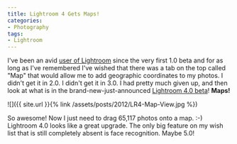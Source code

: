 ```yaml
---
title: Lightroom 4 Gets Maps!
categories:
- Photography
tags:
- Lightroom
---
```


I've been an avid [user of Lightroom](http://thingelstad.com/s/tag/lightroom/img) since the very first 1.0 beta and for as long as I've remembered I've wished that there was a tab on the top called "Map" that would allow me to add geographic coordinates to my photos. I didn't get it in 2.0. I didn't get it in 3.0. I had pretty much given up, and then look at what is in the brand-new-just-announced [Lightroom 4.0 beta](http://blogs.adobe.com/lightroomjournal/2012/01/lr4betanowavailable.html)! **Maps!**

![]({{ site.url }}{% link /assets/posts/2012/LR4-Map-View.jpg %})

So awesome! Now I just need to drag 65,117 photos onto a map. :-) Lightroom 4.0 looks like a great upgrade. The only big feature on my wish list that is still completely absent is face recognition. Maybe 5.0!
